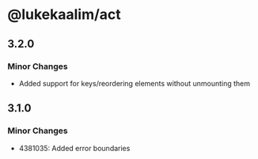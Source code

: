 # @lukekaalim/act

## 3.2.0

### Minor Changes

- Added support for keys/reordering elements without unmounting them

## 3.1.0

### Minor Changes

- 4381035: Added error boundaries
